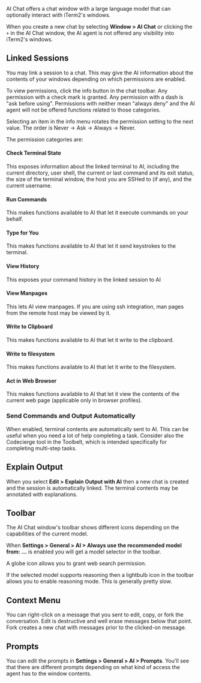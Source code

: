 AI Chat offers a chat window with a large language model that can optionally interact with iTerm2's windows.

When you create a new chat by selecting **Window > AI Chat** or clicking the `+` in the AI Chat window, the AI agent is not offered any visibility into iTerm2's windows.

## Linked Sessions

You may link a session to a chat. This may give the AI information about the contents of your windows depending on which permissions are enabled.

To view permissions, click the info button in the chat toolbar. Any permission with a check mark is granted. Any permission with a dash is "ask before using". Permissions with neither mean "always deny" and the AI agent will not be offered functions related to those categories.

Selecting an item in the info menu rotates the permission setting to the next value. The order is Never -> Ask -> Always -> Never.

The permission categories are:

#### Check Terminal State
This exposes information about the linked terminal to AI, including the current directory, user shell, the current or last command and its exit status, the size of the terminal window, the host you are SSHed to (if any), and the current username.

#### Run Commands
This makes functions available to AI that let it execute commands on your behalf.

#### Type for You
This makes functions available to AI that let it send keystrokes to the terminal.

#### View History
This exposes your command history in the linked session to AI

#### View Manpages
This lets AI view manpages. If you are using ssh integration, man pages from the remote host may be viewed by it.

#### Write to Clipboard
This makes functions available to AI that let it write to the clipboard.

#### Write to filesystem
This makes functions available to AI that let it write to the filesystem.

#### Act in Web Browser
This makes functions available to AI that let it view the contents of the current web page (applicable only in browser profiles).

### Send Commands and Output Automatically

When enabled, terminal contents are automatically sent to AI. This can be useful when you need a lot of help completing a task. Consider also the Codecierge tool in the Toolbelt, which is intended specifically for completing multi-step tasks.

## Explain Output

When you select **Edit > Explain Output with AI** then a new chat is created and the session is automatically linked. The terminal contents may be annotated with explanations.

## Toolbar

The AI Chat window's toolbar shows different icons depending on the capabilities of the current model.

When **Settings > General > AI > Always use the recommended model from: ...** is enabled you will get a model selector in the toolbar.

A globe icon allows you to grant web search permission.

If the selected model supports reasoning then a lightbulb icon in the toolbar allows you to enable reasoning mode. This is generally pretty slow.

## Context Menu

You can right-click on a message that you sent to edit, copy, or fork the conversation. Edit is destructive and well erase messages below that point. Fork creates a new chat with messages prior to the clicked-on message.

## Prompts

You can edit the prompts in **Settings > General > AI > Prompts**. You'll see that there are different prompts depending on what kind of access the agent has to the window contents.

